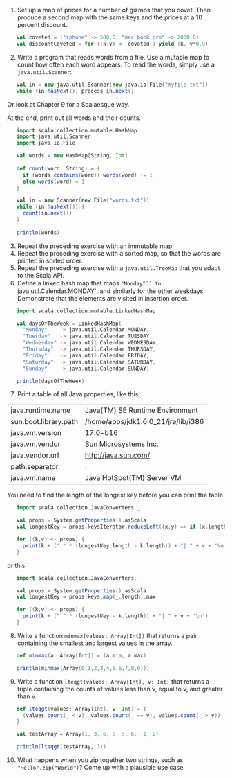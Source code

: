 1. Set up a map of prices for a number of gizmos that you covet. Then produce a second map with the same keys and the prices at a 10 percent discount.
 ```scala
    val coveted = ("iphone" -> 500.0, "mac book pro" -> 2000.0)
    val discountCoveted = for ((k,v) <- coveted ) yield (k, v*0.9)
```

2. Write a program that reads words from a file. Use a mutable map to count how often each word appears. To read the words, simply use a `java.util.Scanner`:
 ```scala
    val in = new java.util.Scanner(new java.io.File("myfile.txt"))
    while (in.hasNext()) process in.next()
```
 Or look at Chapter 9 for a Scalaesque way.

 At the end, print out all words and their counts.
 ```scala
    import scala.collection.mutable.HashMap
    import java.util.Scanner
    import java.io.File

    val words = new HashMap[String, Int]
    
    def count(word: String) = {
      if (words.contains(word)) words(word) += 1
      else words(word) = 1
    }

    val in = new Scanner(new File("words.txt")) 
    while (in.hasNext()) {
      count(in.next())
    }
    
    println(words)
```

3. Repeat the preceding exercise with an immutable map.
4. Repeat the preceding exercise with a sorted map, so that the words are printed in sorted order.
5. Repeat the preceding exercise with a `java.util.TreeMap` that you adapt to the Scala API.
6. Deﬁne a linked hash map that maps `"Monday"`` to `java.util.Calendar.MONDAY`, and similarly for the other weekdays. Demonstrate that the elements are visited in insertion order.
 ```scala
    import scala.collection.mutable.LinkedHashMap

    val daysOfTheWeek = LinkedHashMap(
      "Monday"    -> java.util.Calendar.MONDAY,
      "Tuesday"   -> java.util.Calendar.TUESDAY,
      "Wednesday" -> java.util.Calendar.WEDNESDAY,
      "Thursday"  -> java.util.Calendar.THURSDAY,
      "Friday"    -> java.util.Calendar.FRIDAY,
      "Saturday"  -> java.util.Calendar.SATURDAY,
      "Sunday"    -> java.util.Calendar.SUNDAY)

    println(daysOfTheWeek)
```

7. Print a table of all Java properties, like this:

 |   |   |
 |---|---|
 | java.runtime.name     | Java(TM) SE Runtime Environment
 | sun.boot.library.path | /home/apps/jdk1.6.0_21/jre/lib/i386
 | java.vm.version       | 17.0-b16
 | java.vm.vendor        | Sun Microsystems Inc.
 | java.vendor.url       | http://java.sun.com/
 | path.separator        | :
 | java.vm.name          | Java HotSpot(TM) Server VM
 
 You need to find the length of the longest key before you can print the table.
 ```scala
    import scala.collection.JavaConverters._

    val props = System.getProperties().asScala
    val longestKey = props.keysIterator.reduceLeft((x,y) => if (x.length > y.length) x else y)

    for ((k,v) <- props) {
      print(k + (" " * (longestKey.length - k.length)) + "| " + v + '\n')
    }
```
 or this:
 ```scala
    import scala.collection.JavaConverters._

    val props = System.getProperties().asScala
    val longestKey = props.keys.map(_.length).max

    for ((k,v) <- props) {
      print(k + (" " * (longestKey - k.length)) + "| " + v + '\n')
    }
```

8. Write a function `minmax(values: Array[Int])` that returns a pair containing the smallest and largest values in the array.
 ```scala
    def minmax(a: Array[Int]) = (a.min, a.max)

    println(minmax(Array(0,1,2,3,4,5,6,7,8,9)))
  ```
  
9. Write a function `lteqgt(values: Array[Int], v: Int)` that returns a triple containing the counts of values less than v, equal to v, and greater than v.
 ```scala
    def lteqgt(values: Array[Int], v: Int) = {
      (values.count(_ < v), values.count(_ == v), values.count(_ > v))
    }

    val testArray = Array(1, 3, 6, 8, 3, 6, -1, 2)

    println(lteqgt(testArray, 3))
```
10. What happens when you zip together two strings, such as `"Hello".zip("World")`? Come up with a plausible use case.
